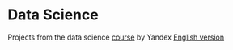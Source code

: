 
# Data Science
Projects from the data science [course](https://practicum.yandex.ru/profile/data-scientist/) by Yandex
[English version](https://practicum.yandex.com/data-scientist/)

